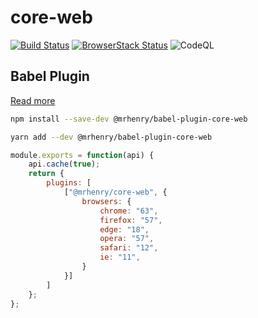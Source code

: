 # core-web

[![Build Status](https://travis-ci.com/mrhenry/core-web.svg?branch=main)](https://travis-ci.com/mrhenry/core-web) [![BrowserStack Status](https://automate.browserstack.com/badge.svg?badge_key=MkE1NFM0ZkZESGg1VkNVd0htbm1BSTNFNjJHUGRhSjlEcU1PQ0JOMVVLOD0tLUVQMFpFUWIxTCtJWUtKYkFXYnN3OGc9PQ==--e6f705c0dc92b0ed20bd3a64df779e846f1ceeda)](https://automate.browserstack.com/public-build/MkE1NFM0ZkZESGg1VkNVd0htbm1BSTNFNjJHUGRhSjlEcU1PQ0JOMVVLOD0tLUVQMFpFUWIxTCtJWUtKYkFXYnN3OGc9PQ==--e6f705c0dc92b0ed20bd3a64df779e846f1ceeda) ![CodeQL](https://github.com/mrhenry/core-web/workflows/CodeQL/badge.svg)

## Babel Plugin

[Read more](https://github.com/mrhenry/core-web/tree/main/packages/babel-plugin-core-web)

```sh
npm install --save-dev @mrhenry/babel-plugin-core-web
```

```sh
yarn add --dev @mrhenry/babel-plugin-core-web
```

```js
module.exports = function(api) {
	api.cache(true);
	return {
		plugins: [
			["@mrhenry/core-web", {
				browsers: {
					chrome: "63",
					firefox: "57",
					edge: "18",
					opera: "57",
					safari: "12",
					ie: "11",
				}
			}]
		]
	};
};
```
